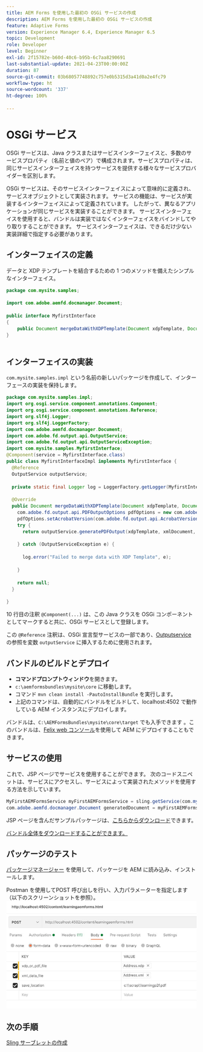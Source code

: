 ```yaml
---
title: AEM Forms を使用した最初の OSGi サービスの作成
description: AEM Forms を使用した最初の OSGi サービスの作成
feature: Adaptive Forms
version: Experience Manager 6.4, Experience Manager 6.5
topic: Development
role: Developer
level: Beginner
exl-id: 2f15782e-b60d-40c6-b95b-6c7aa8290691
last-substantial-update: 2021-04-23T00:00:00Z
duration: 87
source-git-commit: 03b68057748892c757e0b5315d3a41d0a2e4fc79
workflow-type: ht
source-wordcount: '337'
ht-degree: 100%

---
```


# OSGi サービス

OSGi サービスは、Java クラスまたはサービスインターフェイスと、多数のサービスプロパティ（名前と値のペア）で構成されます。サービスプロパティは、同じサービスインターフェイスを持つサービスを提供する様々なサービスプロバイダーを区別します。

OSGi サービスは、そのサービスインターフェイスによって意味的に定義され、サービスオブジェクトとして実装されます。 サービスの機能は、サービスが実装するインターフェイスによって定義されています。 したがって、異なるアプリケーションが同じサービスを実装することができます。 サービスインターフェイスを使用すると、バンドルは実装ではなくインターフェイスをバインドしてやり取りすることができます。 サービスインターフェイスは、できるだけ少ない実装詳細で指定する必要があります。

## インターフェイスの定義

データと <span class="x x-first x-last">XDP</span> テンプレートを結合するための 1 つのメソッドを備えたシンプルなインターフェイス。

```java
package com.mysite.samples;

import com.adobe.aemfd.docmanager.Document;

public interface MyfirstInterface
{
    public Document mergeDataWithXDPTemplate(Document xdpTemplate, Document xmlDocument);
}
 
```

## インターフェイスの実装

`com.mysite.samples.impl` という名前の新しいパッケージを作成して、インターフェースの実装を保持します。

```java
package com.mysite.samples.impl;
import org.osgi.service.component.annotations.Component;
import org.osgi.service.component.annotations.Reference;
import org.slf4j.Logger;
import org.slf4j.LoggerFactory;
import com.adobe.aemfd.docmanager.Document;
import com.adobe.fd.output.api.OutputService;
import com.adobe.fd.output.api.OutputServiceException;
import com.mysite.samples.MyfirstInterface;
@Component(service = MyfirstInterface.class)
public class MyfirstInterfaceImpl implements MyfirstInterface {
  @Reference
  OutputService outputService;

  private static final Logger log = LoggerFactory.getLogger(MyfirstInterfaceImpl.class);

  @Override
  public Document mergeDataWithXDPTemplate(Document xdpTemplate, Document xmlDocument) {
    com.adobe.fd.output.api.PDFOutputOptions pdfOptions = new com.adobe.fd.output.api.PDFOutputOptions();
    pdfOptions.setAcrobatVersion(com.adobe.fd.output.api.AcrobatVersion.Acrobat_11);
    try {
      return outputService.generatePDFOutput(xdpTemplate, xmlDocument, pdfOptions);

    } catch (OutputServiceException e) {

      log.error("Failed to merge data with XDP Template", e);

    }

    return null;
  }

}
```

10 行目の注釈 `@Component(...)` は、この Java クラスを OSGi コンポーネントとしてマークすると共に、OSGi サービスとして登録します。

この `@Reference` 注釈は、OSGi 宣言型サービスの一部であり、[Outputservice](https://helpx.adobe.com/experience-manager/6-5/forms/javadocs/index.html?com/adobe/fd/output/api/OutputService.html) の参照を変数 `outputService` に挿入するために使用されます。


## バンドルのビルドとデプロイ

* **コマンドプロンプトウィンドウ**&#x200B;を開きます。
* `c:\aemformsbundles\mysite\core` に移動します。
* コマンド `mvn clean install -PautoInstallBundle` を実行します。
* 上記のコマンドは、自動的にバンドルをビルドして、localhost:4502 で動作している AEM インスタンスにデプロイします。

バンドルは、`C:\AEMFormsBundles\mysite\core\target` でも入手できます 。このバンドルは、[Felix web コンソール](http://localhost:4502/system/console/bundles)を使用して AEM にデプロイすることもできます。

## サービスの使用

これで、JSP ページでサービスを使用することができます。 次のコードスニペットは、サービスにアクセスし、サービスによって実装されたメソッドを使用する方法を示しています。

```java
MyFirstAEMFormsService myFirstAEMFormsService = sling.getService(com.mysite.samples.MyFirstAEMFormsService.class);
com.adobe.aemfd.docmanager.Document generatedDocument = myFirstAEMFormsService.mergeDataWithXDPTemplate(xdp_or_pdf_template,xmlDocument);
```

JSP ページを含んだサンプルパッケージは、[こちらからダウンロード](assets/learning_aem_forms.zip)できます。

[バンドル全体をダウンロードすることができます。](assets/mysite.core-1.0.0-SNAPSHOT.jar)

## パッケージのテスト

[パッケージマネージャー](http://localhost:4502/crx/packmgr/index.jsp) を使用して、パッケージを AEM に読み込み、インストールします。 

Postman を使用してPOST 呼び出しを行い、入力パラメーターを指定します（以下のスクリーンショットを参照）。
![Postman](assets/test-service-postman.JPG)

## 次の手順

[Sling サーブレットの作成](./create-servlet.md)

